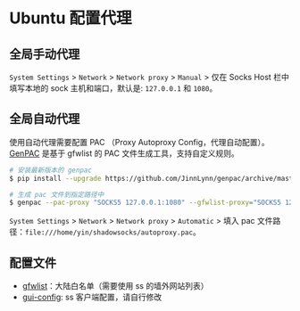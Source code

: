 # Ubuntu 配置代理

## 全局手动代理

`System Settings` > `Network` > `Network proxy` > `Manual` > 仅在 Socks Host 栏中填写本地的 sock 主机和端口，默认是: `127.0.0.1` 和 `1080`。

## 全局自动代理

使用自动代理需要配置 PAC （Proxy Autoproxy Config，代理自动配置）。[GenPAC](https://github.com/JinnLynn/GenPAC) 是基于 gfwlist 的 PAC 文件生成工具，支持自定义规则。

```sh
# 安装最新版本的 genpac
$ pip install --upgrade https://github.com/JinnLynn/genpac/archive/master.zip

# 生成 pac 文件到指定路径中
$ genpac --pac-proxy "SOCKS5 127.0.0.1:1080" --gfwlist-proxy="SOCKS5 127.0.0.1:1080" --output="/home/yin/shadowsocks/autoproxy.pac" --gfwlist-url="https://raw.githubusercontent.com/gfwlist/gfwlist/master/gfwlist.txt"
```

`System Settings` > `Network` > `Network proxy` > `Automatic` > 填入 pac 文件路径：`file:///home/yin/shadowsocks/autoproxy.pac`。

## 配置文件

* [gfwlist](https://raw.githubusercontent.com/gfwlist/gfwlist/master/gfwlist.txt)：大陆白名单（需要使用 ss 的墙外网站列表）
* [gui-config](./gui-config.json): ss 客户端配置，请自行修改